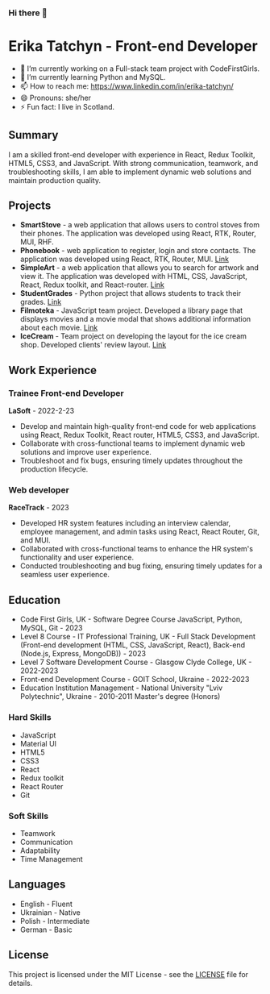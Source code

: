 ### Hi there 👋

# Erika Tatchyn - Front-end Developer
- 🔭 I’m currently working on a Full-stack team project with CodeFirstGirls.
- 🌱 I’m currently learning Python and MySQL.
- 📫 How to reach me: https://www.linkedin.com/in/erika-tatchyn/
- 😄 Pronouns: she/her
- ⚡ Fun fact: I live in Scotland.

## Summary

I am a skilled front-end developer with experience in React, Redux Toolkit, HTML5, CSS3, and JavaScript. With strong communication, teamwork, and troubleshooting skills, I am able to implement dynamic web solutions and maintain production quality.

## Projects

- **SmartStove** - a web application that allows users to control stoves from their phones. The application was developed using React, RTK, Router, MUI, RHF.
- **Phonebook** - web application to register, login and store contacts. The application was developed using React, RTK, Router, MUI. [Link](https://erikatatchyn.github.io/goit-react-hw-08-phonebook/)
- **SimpleArt** - a web application that allows you to search for artwork and view it. The application was developed with HTML, CSS, JavaScript, React, Redux toolkit, and React-router. [Link](https://github.com/ErikaTatchyn/LaSoft-Academy-HomeWorks/tree/hw9)
- **StudentGrades** - Python project that allows students to track their grades. [Link](https://github.com/ErikaTatchyn/python-grades)
- **Filmoteka** - JavaScript team project. Developed a library page that displays movies and a movie modal that shows additional information about each movie. [Link](https://anzhelika-light.github.io/Work-smart-not-hard---JS-Project/)
- **IceCream** - Team project on developing the layout for the ice cream shop. Developed clients' review layout. [Link](https://annakilchytska.github.io/team-work-smart-not-hard/)

## Work Experience

### Trainee Front-end Developer
**LaSoft** - 2022-2-23

- Develop and maintain high-quality front-end code for web applications using React, Redux Toolkit, React router, HTML5, CSS3, and JavaScript.
- Collaborate with cross-functional teams to implement dynamic web solutions and improve user experience.
- Troubleshoot and fix bugs, ensuring timely updates throughout the production lifecycle.

### Web developer
**RaceTrack** - 2023

- Developed HR system features including an interview calendar, employee management, and admin tasks using React, React Router, Git, and MUI.
- Collaborated with cross-functional teams to enhance the HR system's functionality and user experience.
- Conducted troubleshooting and bug fixing, ensuring timely updates for a seamless user experience.

## Education
- Code First Girls, UK - Software Degree Course JavaScript, Python, MySQL, Git - 2023
- Level 8 Course - IT Professional Training, UK - Full Stack Development (Front-end development (HTML, CSS, JavaScript, React),
Back-end (Node.js, Express, MongoDB)) - 2023
- Level 7 Software Development Course - Glasgow Clyde College, UK - 2022-2023
- Front-end Development Course - GOIT School, Ukraine - 2022-2023
- Education Institution Management - National University "Lviv Polytechnic", Ukraine - 2010-2011 Master's degree (Honors)

### Hard Skills

- JavaScript
- Material UI
- HTML5
- CSS3
- React
- Redux toolkit
- React Router
- Git

### Soft Skills

- Teamwork
- Communication
- Adaptability
- Time Management

## Languages

- English - Fluent
- Ukrainian - Native
- Polish - Intermediate
- German - Basic

## License

This project is licensed under the MIT License - see the [LICENSE](LICENSE) file for details.

